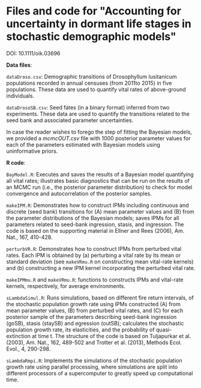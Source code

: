 # Files and code for "Accounting for uncertainty in dormant life stages in stochastic demographic models"
DOI: 10.1111/oik.03696

**Data files**: 

`dataDroso.csv`: Demographic transitions of Drosophyllum lusitanicum populations recorded in annual censuses (from 2011to 2015) in five populations. These data are used to quantify vital rates of above-ground individuals. 

`dataDrosoSB.csv`: Seed fates (in a binary format) inferred from two experiments. These data are used to quantify the transitions related to the seed bank and associated parameter uncertainties.

In case the reader wishes to forego the step of fitting the Bayesian models, we provided a *mcmcOUT.csv* file with 1000 posterior parameter values for each of the parameters estimated with Bayesian models using uninformative priors.

**R code**:

`BayModel.R`:  Executes and saves the results of a Bayesian model quantifying all vital rates; illustrates basic diagnostics that can be run on the results of an MCMC run (i.e., the posterior parameter distribution) to check for model convergence and autocorrelation of the posterior samples.

`makeIPM.R`: Demonstrates how to construct IPMs including continuous and discrete (seed bank) transitions for (A) mean parameter values and (B) from the parameter distributions of the Bayesian models; saves IPMs for all parameters related to seed-bank ingression, stasis, and ingression. The code is based on the supporting material in Ellner and Rees (2006), Am. Nat., 167, 410-428. 

`perturbVR.R`: Demonstrates how to construct IPMs from perturbed vital rates. Each IPM is obtained by (a) perturbing a vital rate by its mean or standard deviation (see `makeVRmu.R` on constructing mean vital-rate kernels) and (b) constructing a new IPM kernel incorporating the perturbed vital rate. 

`makeIPMmu.R` and `makeVRmu.R`: functions to constructs IPMs and vital-rate kernels, respectively, for average environments. 

`sLambdaSimul.R`: Runs simulations, based on different fire return intervals, of the stochastic population growth rate using IPMs constructed (A) from mean parameter values, (B) from perturbed vital rates, and (C) for each posterior sample of the parameters describing seed-bank ingression (goSB), stasis (staySB) and egression (outSB); calculates the stochastic population growth rate, its elasticities, and the probability of quasi-extinction at time t. The structure of the code is based on Tuljapurkar et al. (2003), Am. Nat., 162, 489-502 and Trotter et al. (2013), Methods Ecol. Evol., 4, 290-298.

`sLambdaRmpi.R`: Implements the simulations of the stochastic population growth rate using parallel processing, where simulations are split into different processors of a supercomputer to greatly speed up computational time. 




